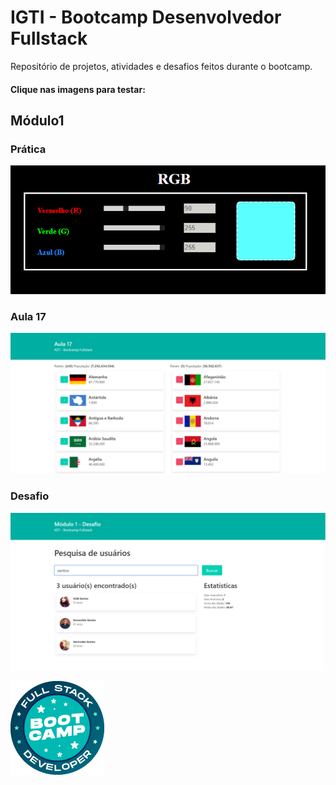 # IGTI - Bootcamp Desenvolvedor Fullstack

Repositório de projetos, atividades e desafios feitos durante o bootcamp.

#### Clique nas imagens para testar:

## Módulo1

### Prática

[![pratica1](./assets/modulo1-pratica.png)](https://iurisouz4.github.io/igti-bootcamp-fullstack/modulo1/pratica/)

### Aula 17

[![aula17](./assets/modulo1-aula17.png)](https://iurisouz4.github.io/igti-bootcamp-fullstack/modulo1/aula17/)

### Desafio

[![desafio](./assets/modulo1-desafio.png)](https://iurisouz4.github.io/igti-bootcamp-fullstack/modulo1/desafio/)

[![logo](./assets/logo.png "IGTI")](https://www.igti.com.br/custom/bootcamp-desenvolvedor-full-stack/)
